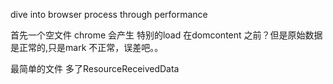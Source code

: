 dive into browser process through performance 

首先一个空文件
chrome 会产生<html><head></head><body></body></html>
特别的load 在domcontent 之前？但是原始数据是正常的,只是mark 不正常，误差吧。。

最简单的文件
多了ResourceReceivedData

